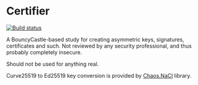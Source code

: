 # Certifier
[![Build status](https://ci.appveyor.com/api/projects/status/github/MikaelSvenn/Certifier)](https://ci.appveyor.com/project/MikaelSvenn/certifier)

A BouncyCastle-based study for creating asymmetric keys, signatures, certificates and such. Not reviewed by any security professional, and thus probably completely insecure.

Should not be used for anything real.

Curve25519 to Ed25519 key conversion is provided by [Chaos.NaCl](https://github.com/CodesInChaos/Chaos.NaCl) library.